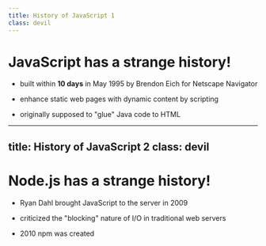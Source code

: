 ```yaml
---
title: History of JavaScript 1
class: devil
---
```


# JavaScript has a strange history!

- built within **10 days** in May 1995 by Brendon Eich for Netscape Navigator

- enhance static web pages with dynamic content by scripting

- originally supposed to "glue" Java code to HTML

<!--
History
-->

---
title: History of JavaScript 2
class: devil
---

# Node.js has a strange history!

- Ryan Dahl brought JavaScript to the server in 2009

- criticized the "blocking" nature of I/O in traditional web servers

- 2010 npm was created
